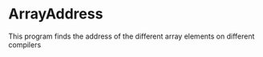 # ArrayAddress

This program finds the address of the different array elements on different compilers
